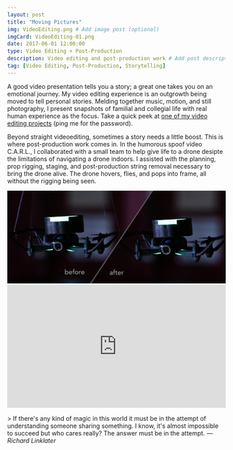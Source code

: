 ```yaml
---
layout: post
title: "Moving Pictures"
img: VideoEditing.png # Add image post (optional)
imgCard: VideoEditing-01.png
date: 2017-06-01 12:00:00 
type: Video Editing + Post-Production
description: Video editing and post-production work # Add post description (optional)
tag: [Video Editing, Post-Production, Storytelling]
---
```


A good video presentation tells you a story; a great one takes you on an emotional journey. My video editing experience is an outgrowth being moved to tell personal stories.  Melding together music, motion, and still photography, I present snapshots of familial and collegial life with real human experience as the focus. Take a quick peek at <a href="https://vimeo.com/276660710" target="_blank">one of my video editing projects</a> (ping me for the password).

Beyond straight videoediting, sometimes a story needs a little boost.  This is where post-production work comes in.  In the humorous spoof video C.A.R.L., I collaborated with a small team to help give life to a drone desipte the limitations of navigating a drone indoors.  I assisted with the planning, prop rigging, staging, and post-production string removal necessary to bring the drone alive.  The drone hovers, flies, and pops into frame, all without the rigging being seen.  

<div class="post_image_addl">
    <img src="/assets/img/Post-Production.png" alt="Showing Post-Production Wire Removal">
</div>
<div style="padding:56.25% 0 0 0;position:relative;"><iframe src="https://player.vimeo.com/video/261211423?byline=0&portrait=0" style="position:absolute;top:0;left:0;width:100%;height:100%;" frameborder="0" webkitallowfullscreen mozallowfullscreen allowfullscreen></iframe></div><script src="https://player.vimeo.com/api/player.js"></script>

<br/>
> If there's any kind of magic in this world it must be in the attempt of understanding someone sharing something. I know, it's almost impossible to succeed but who cares really? The answer must be in the attempt. <cite>― Richard Linklater</cite>